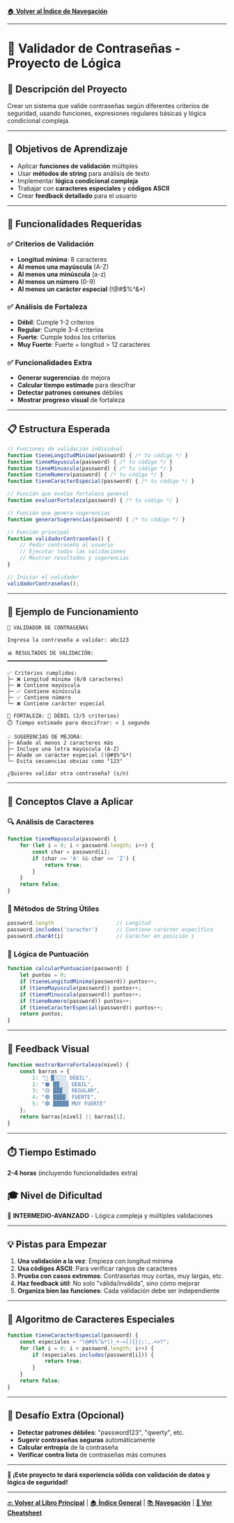 [🏠 **Volver al Índice de Navegación**](../../../../NAVEGACION-DOCUMENTOS.md)

---

# 🔐 Validador de Contraseñas - Proyecto de Lógica

## 📝 **Descripción del Proyecto**
Crear un sistema que valide contraseñas según diferentes criterios de seguridad, usando funciones, expresiones regulares básicas y lógica condicional compleja.

---

## 🎯 **Objetivos de Aprendizaje**
- Aplicar **funciones de validación** múltiples
- Usar **métodos de string** para análisis de texto
- Implementar **lógica condicional compleja**
- Trabajar con **caracteres especiales** y **códigos ASCII**
- Crear **feedback detallado** para el usuario

---

## 🔧 **Funcionalidades Requeridas**

### ✅ **Criterios de Validación**
- **Longitud mínima**: 8 caracteres
- **Al menos una mayúscula** (A-Z)
- **Al menos una minúscula** (a-z)
- **Al menos un número** (0-9)
- **Al menos un carácter especial** (!@#$%^&*)

### ✅ **Análisis de Fortaleza**
- **Débil**: Cumple 1-2 criterios
- **Regular**: Cumple 3-4 criterios
- **Fuerte**: Cumple todos los criterios
- **Muy Fuerte**: Fuerte + longitud > 12 caracteres

### ✅ **Funcionalidades Extra**
- **Generar sugerencias** de mejora
- **Calcular tiempo estimado** para descifrar
- **Detectar patrones comunes** débiles
- **Mostrar progreso visual** de fortaleza

---

## 📋 **Estructura Esperada**

```javascript
// Funciones de validación individual
function tieneLongitudMinima(password) { /* tu código */ }
function tieneMayuscula(password) { /* tu código */ }
function tieneMinuscula(password) { /* tu código */ }
function tieneNumero(password) { /* tu código */ }
function tieneCaracterEspecial(password) { /* tu código */ }

// Función que evalúa fortaleza general
function evaluarFortaleza(password) { /* tu código */ }

// Función que genera sugerencias
function generarSugerencias(password) { /* tu código */ }

// Función principal
function validadorContraseñas() {
    // Pedir contraseña al usuario
    // Ejecutar todas las validaciones
    // Mostrar resultados y sugerencias
}

// Iniciar el validador
validadorContraseñas();
```

---

## 🧪 **Ejemplo de Funcionamiento**

```
🔐 VALIDADOR DE CONTRASEÑAS

Ingresa la contraseña a validar: abc123

📊 RESULTADOS DE VALIDACIÓN:
━━━━━━━━━━━━━━━━━━━━━━━━━━━━━━━━

✅ Criterios cumplidos:
├─ ❌ Longitud mínima (6/8 caracteres)
├─ ❌ Contiene mayúscula
├─ ✅ Contiene minúscula
├─ ✅ Contiene número
└─ ❌ Contiene carácter especial

🎯 FORTALEZA: 🔴 DÉBIL (2/5 criterios)
⏱️ Tiempo estimado para descifrar: < 1 segundo

💡 SUGERENCIAS DE MEJORA:
├─ Añade al menos 2 caracteres más
├─ Incluye una letra mayúscula (A-Z)
├─ Añade un carácter especial (!@#$%^&*)
└─ Evita secuencias obvias como "123"

¿Quieres validar otra contraseña? (s/n)
```

---

## 🧠 **Conceptos Clave a Aplicar**

### 🔍 **Análisis de Caracteres**
```javascript
function tieneMayuscula(password) {
    for (let i = 0; i < password.length; i++) {
        const char = password[i];
        if (char >= 'A' && char <= 'Z') {
            return true;
        }
    }
    return false;
}
```

### 🎯 **Métodos de String Útiles**
```javascript
password.length                    // Longitud
password.includes('caracter')      // Contiene carácter específico
password.charAt(i)                 // Carácter en posición i
```

### 🧮 **Lógica de Puntuación**
```javascript
function calcularPuntuacion(password) {
    let puntos = 0;
    if (tieneLongitudMinima(password)) puntos++;
    if (tieneMayuscula(password)) puntos++;
    if (tieneMinuscula(password)) puntos++;
    if (tieneNumero(password)) puntos++;
    if (tieneCaracterEspecial(password)) puntos++;
    return puntos;
}
```

---

## 🎨 **Feedback Visual**

```javascript
function mostrarBarraFortaleza(nivel) {
    const barras = {
        1: "🔴 ▓░░░░ DÉBIL",
        2: "🟠 ▓▓░░░ DÉBIL", 
        3: "🟡 ▓▓▓░░ REGULAR",
        4: "🟢 ▓▓▓▓░ FUERTE",
        5: "🟢 ▓▓▓▓▓ MUY FUERTE"
    };
    return barras[nivel] || barras[1];
}
```

---

## ⏱️ **Tiempo Estimado**
**2-4 horas** (incluyendo funcionalidades extra)

## 🎓 **Nivel de Dificultad**
🔴 **INTERMEDIO-AVANZADO** - Lógica compleja y múltiples validaciones

---

## 💡 **Pistas para Empezar**

1. **Una validación a la vez**: Empieza con longitud mínima
2. **Usa códigos ASCII**: Para verificar rangos de caracteres
3. **Prueba con casos extremos**: Contraseñas muy cortas, muy largas, etc.
4. **Haz feedback útil**: No solo "válida/inválida", sino cómo mejorar
5. **Organiza bien las funciones**: Cada validación debe ser independiente

---

## 🎯 **Algoritmo de Caracteres Especiales**

```javascript
function tieneCaracterEspecial(password) {
    const especiales = "!@#$%^&*()_+-=[]{}|;:,.<>?";
    for (let i = 0; i < password.length; i++) {
        if (especiales.includes(password[i])) {
            return true;
        }
    }
    return false;
}
```

---

## 🎯 **Desafío Extra (Opcional)**

- **Detectar patrones débiles**: "password123", "qwerty", etc.
- **Sugerir contraseñas seguras** automáticamente
- **Calcular entropía** de la contraseña
- **Verificar contra lista** de contraseñas más comunes

---

**🚀 ¡Este proyecto te dará experiencia sólida con validación de datos y lógica de seguridad!**

---

[🔙 **Volver al Libro Principal**](../LOGICA-PROGRAMACION-LIBRO.md) | [🏠 **Índice General**](../../../../README.md) | [📚 **Navegación**](../../../../NAVEGACION-DOCUMENTOS.md) | [📝 **Ver Cheatsheet**](../CHEATSHEET-VISUAL.md)
